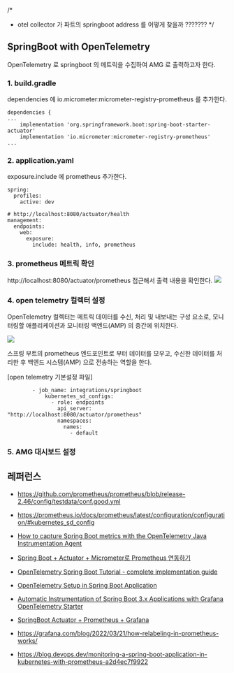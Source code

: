 /*
 * otel collector 가 파트의 springboot address 를 어떻게 찾을까  ??????? 
 */
 

## SpringBoot with OpenTelemetry ##

OpenTelemetry 로 springboot 의 메트릭을 수집하여 AMG 로 출력하고자 한다. 

### 1. build.gradle ###
dependencies 에 io.micrometer:micrometer-registry-prometheus 를 추가한다.
```
dependencies {
...
	implementation 'org.springframework.boot:spring-boot-starter-actuator'
	implementation 'io.micrometer:micrometer-registry-prometheus'   
...
```

### 2. application.yaml ###
exposure.include 에 prometheus 추가한다.
```
spring:
  profiles:
    active: dev

# http://localhost:8080/actuator/health
management:
  endpoints:
    web:
      exposure:
        include: health, info, prometheus
```

### 3. prometheus 메트릭 확인 ###

http://localhost:8080/actuator/prometheus 접근해서 출력 내용을 확인한다.
![](https://github.com/gnosia93/eks-on-aws/blob/main/images/springboot-prometheus.png)

### 4. open telemetry 컬렉터 설정 ###
OpenTelemetry 컬렉터는 메트릭 데이터를 수신, 처리 및 내보내는 구성 요소로, 모니터링할 애플리케이션과 모니터링 백엔드(AMP) 의 중간에 위치한다. 

![](https://github.com/gnosia93/eks-on-aws/blob/main/images/otel-collector-position.png)

스프링 부트의 prometheus 엔드포인트로 부터 데이터를 모우고, 수신한 데이터를 처리한 후 백엔드 시스템(AMP) 으로 전송하는 역할을 한다.

[open telemetry 기본설정 파일]
```
        - job_name: integrations/springboot
            kubernetes_sd_configs:
              - role: endpoints
                api_server: "http://localhost:8080/actuator/prometheus"
                namespaces:
                  names:
                    - default
```

### 5. AMG 대시보드 설정 ###






## 레퍼런스 ##

* https://github.com/prometheus/prometheus/blob/release-2.46/config/testdata/conf.good.yml

* https://prometheus.io/docs/prometheus/latest/configuration/configuration/#kubernetes_sd_config

* [How to capture Spring Boot metrics with the OpenTelemetry Java Instrumentation Agent](https://grafana.com/blog/2022/05/04/how-to-capture-spring-boot-metrics-with-the-opentelemetry-java-instrumentation-agent/)
  
* [Spring Boot + Actuator + Micrometer로 Prometheus 연동하기](https://velog.io/@windsekirun/Spring-Boot-Actuator-Micrometer%EB%A1%9C-Prometheus-%EC%97%B0%EB%8F%99%ED%95%98%EA%B8%B0)

* [OpenTelemetry Spring Boot Tutorial - complete implementation guide](https://signoz.io/blog/opentelemetry-spring-boot/)
  
* [OpenTelemetry Setup in Spring Boot Application](https://www.baeldung.com/spring-boot-opentelemetry-setup)
  
* [Automatic Instrumentation of Spring Boot 3.x Applications with Grafana OpenTelemetry Starter](https://grafana.com/docs/opentelemetry/instrumentation/java/spring-starter/)
  
* [SpringBoot Actuator + Prometheus + Grafana](https://jydlove.tistory.com/70)

* https://grafana.com/blog/2022/03/21/how-relabeling-in-prometheus-works/

* https://blog.devops.dev/monitoring-a-spring-boot-application-in-kubernetes-with-prometheus-a2d4ec7f9922
